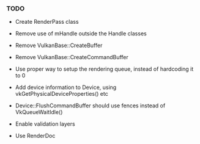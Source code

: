### TODO

* Create RenderPass class

* Remove use of mHandle outside the Handle classes
* Remove VulkanBase::CreateBuffer
* Remove VulkanBase::CreateCommandBuffer
* Use proper way to setup the rendering queue, instead of hardcoding it to 0
* Add device information to Device, using vkGetPhysicalDeviceProperties() etc
* Device::FlushCommandBuffer should use fences instead of VkQueueWaitIdle()
* Enable validation layers
* Use RenderDoc


